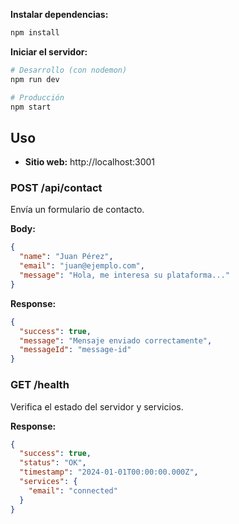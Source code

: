 
**Instalar dependencias:**
   ```bash
   npm install
   ```

 **Iniciar el servidor:**
   ```bash
   # Desarrollo (con nodemon)
   npm run dev
   
   # Producción
   npm start
   ```

## Uso

- **Sitio web:** http://localhost:3001

### POST /api/contact
Envía un formulario de contacto.

**Body:**
```json
{
  "name": "Juan Pérez",
  "email": "juan@ejemplo.com",
  "message": "Hola, me interesa su plataforma..."
}
```

**Response:**
```json
{
  "success": true,
  "message": "Mensaje enviado correctamente",
  "messageId": "message-id"
}
```

### GET /health
Verifica el estado del servidor y servicios.

**Response:**
```json
{
  "success": true,
  "status": "OK",
  "timestamp": "2024-01-01T00:00:00.000Z",
  "services": {
    "email": "connected"
  }
}
```
